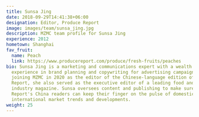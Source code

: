 ```yaml
---
title: Sunsa Jing
date: 2018-09-29T14:41:38+06:00
designation: Editor, Produce Report
image: images/team/sunsa_jing.jpg
description: MZMC team profile for Sunsa Jing
experience: 2012
hometown: Shanghai
fav_fruit:
  name: Peach
  link: https://www.producereport.com/produce/fresh-fruits/peaches
bio: Sunsa Jing is a marketing and communications expert with a wealth of
  experience in brand planning and copywriting for advertising campaigns. Before
  joining MZMC in 2020 as the editor of the Chinese-language edition of Produce
  Report, she also served as the executive editor of a leading food and beverage
  industry magazine. Sunsa oversees content and publishing to make sure Produce
  Report's China readers can keep their finger on the pulse of domestic and
  international market trends and developments.
weight: 25
---
```

